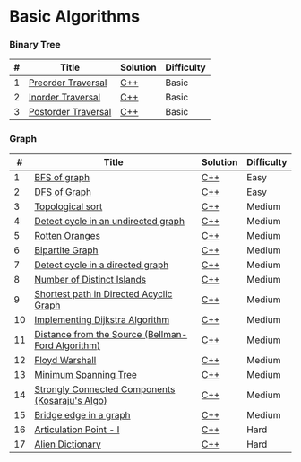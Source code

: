 # Basic Algorithms

### Binary Tree

| # | Title | Solution | Difficulty |
|---| ----- | -------- | ---------- |
|1|[Preorder Traversal](https://practice.geeksforgeeks.org/problems/preorder-traversal/1?utm_source=geeksforgeeks&utm_medium=ml_article_practice_tab&utm_campaign=article_practice_tab) | [C++](./Codes/BinaryTree/PreorderTraversal.cpp)|Basic|
|2|[Inorder Traversal](https://practice.geeksforgeeks.org/problems/inorder-traversal/0) | [C++](./Codes/BinaryTree/inOrder.cpp)|Basic|
|3|[Postorder Traversal](https://practice.geeksforgeeks.org/problems/postorder-traversal/1) | [C++](./Codes/BinaryTree/postOrder.cpp)|Basic|


### Graph

| # | Title | Solution | Difficulty |
|---| ----- | -------- | ---------- |
|1|[BFS of graph](https://practice.geeksforgeeks.org/problems/bfs-traversal-of-graph/1) | [C++](./Codes/Graph/bfs.cpp)|Easy|
|2|[DFS of Graph](https://practice.geeksforgeeks.org/problems/depth-first-traversal-for-a-graph/1) | [C++](./Codes/Graph/dfs.cpp)|Easy|
|3|[Topological sort](https://practice.geeksforgeeks.org/problems/topological-sort/1) | [C++](./Codes/Graph/TopologicalSort.cpp)|Medium|
|4|[Detect cycle in an undirected graph](https://practice.geeksforgeeks.org/problems/detect-cycle-in-an-undirected-graph/1) | [C++](./Codes/Graph/detect-cycle-in-an-undirected-graph.cpp)|Medium|
|5|[Rotten Oranges](https://practice.geeksforgeeks.org/problems/rotten-oranges2536/1) | [C++](./Codes/Graph/Rotten_Oranges.cpp)|Medium|
|6|[Bipartite Graph](https://practice.geeksforgeeks.org/problems/bipartite-graph/1) | [C++](./Codes/Graph/Bipartite_Graph.cpp)|Medium|
|7|[Detect cycle in a directed graph](https://practice.geeksforgeeks.org/problems/detect-cycle-in-a-directed-graph/0) | [C++](./Codes/Graph/Detect_cycle_in_directed_graph.cpp)|Medium|
|8|[Number of Distinct Islands](https://practice.geeksforgeeks.org/problems/number-of-distinct-islands/1) | [C++](./Codes/Graph/NumberOfDistinctIslands.cpp)|Medium|
|9|[Shortest path in Directed Acyclic Graph](https://practice.geeksforgeeks.org/problems/shortest-path-in-undirected-graph/1) | [C++](./Codes/Graph/ShortestpathinDirectedAcyclicGraph.cpp)|Medium|
|10|[Implementing Dijkstra Algorithm](https://practice.geeksforgeeks.org/problems/implementing-dijkstra-set-1-adjacency-matrix/1) | [C++](./Codes/Graph/DijkstraAlgorithm.cpp)|Medium|
|11|[Distance from the Source (Bellman-Ford Algorithm)](https://practice.geeksforgeeks.org/problems/distance-from-the-source-bellman-ford-algorithm/1) | [C++](./Codes/Graph/Bellman-FordAlgorithm.cpp)|Medium|
|12|[Floyd Warshall](https://practice.geeksforgeeks.org/problems/implementing-floyd-warshall2042/1) | [C++](./Codes/Graph/FloydWarshall.cpp)|Medium|
|13|[Minimum Spanning Tree](https://practice.geeksforgeeks.org/problems/minimum-spanning-tree/1) | [C++](./Codes/Graph/MinimumSpanningTree.cpp)|Medium|
|14|[Strongly Connected Components (Kosaraju's Algo)](https://practice.geeksforgeeks.org/problems/strongly-connected-components-kosarajus-algo/1) | [C++](./Codes/Graph/kosaraju.cpp)|Medium|
|15|[Bridge edge in a graph](https://practice.geeksforgeeks.org/problems/bridge-edge-in-graph/1) | [C++](./Codes/Graph/isBridge.cpp)|Medium|
|16|[Articulation Point - I](https://practice.geeksforgeeks.org/problems/articulation-point-1/1) | [C++](./Codes/Graph/articulationPoints.cpp)|Hard|
|17|[Alien Dictionary](https://practice.geeksforgeeks.org/problems/alien-dictionary/1) | [C++](./Codes/Graph/AlienDict.cpp)|Hard|
